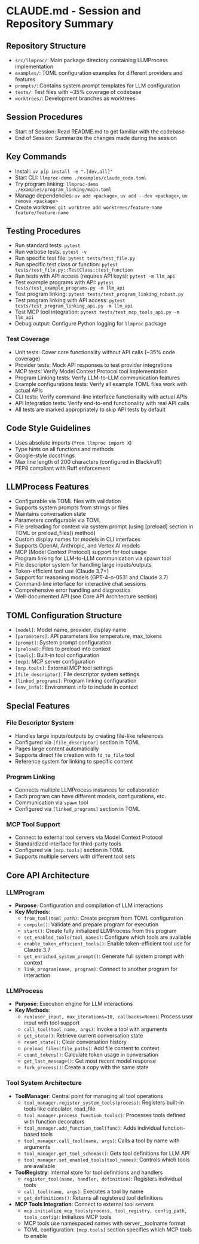 # CLAUDE.md - Session and Repository Summary

## Repository Structure
- `src/llmproc/`: Main package directory containing LLMProcess implementation
- `examples/`: TOML configuration examples for different providers and features
- `prompts/`: Contains system prompt templates for LLM configuration
- `tests/`: Test files with ~35% coverage of codebase
- `worktrees/`: Development branches as worktrees

## Session Procedures
- Start of Session: Read README.md to get familiar with the codebase
- End of Session: Summarize the changes made during the session

## Key Commands
- Install: `uv pip install -e ".[dev,all]"`
- Start CLI: `llmproc-demo ./examples/claude_code.toml`
- Try program linking: `llmproc-demo ./examples/program_linking/main.toml`
- Manage dependencies: `uv add <package>`, `uv add --dev <package>`, `uv remove <package>`
- Create worktree: `git worktree add worktrees/feature-name feature/feature-name`

## Testing Procedures
- Run standard tests: `pytest`
- Run verbose tests: `pytest -v`
- Run specific test file: `pytest tests/test_file.py`
- Run specific test class or function: `pytest tests/test_file.py::TestClass::test_function`
- Run tests with API access (requires API keys): `pytest -m llm_api`
- Test example programs with API: `pytest tests/test_example_programs.py -m llm_api`
- Test program linking: `pytest tests/test_program_linking_robust.py`
- Test program linking with API access: `pytest tests/test_program_linking_api.py -m llm_api`
- Test MCP tool integration: `pytest tests/test_mcp_tools_api.py -m llm_api`
- Debug output: Configure Python logging for `llmproc` package

### Test Coverage
- Unit tests: Cover core functionality without API calls (~35% code coverage)
- Provider tests: Mock API responses to test provider integrations
- MCP tests: Verify Model Context Protocol tool implementation
- Program Linking tests: Verify LLM-to-LLM communication features
- Example configurations tests: Verify all example TOML files work with actual APIs
- CLI tests: Verify command-line interface functionality with actual APIs
- API Integration tests: Verify end-to-end functionality with real API calls
- All tests are marked appropriately to skip API tests by default

## Code Style Guidelines
- Uses absolute imports (`from llmproc import X`)
- Type hints on all functions and methods
- Google-style docstrings
- Max line length of 200 characters (configured in Black/ruff)
- PEP8 compliant with Ruff enforcement

## LLMProcess Features
- Configurable via TOML files with validation
- Supports system prompts from strings or files
- Maintains conversation state
- Parameters configurable via TOML
- File preloading for context via system prompt (using [preload] section in TOML or preload_files() method)
- Custom display names for models in CLI interfaces
- Supports OpenAI, Anthropic, and Vertex AI models
- MCP (Model Context Protocol) support for tool usage
- Program linking for LLM-to-LLM communication via spawn tool
- File descriptor system for handling large inputs/outputs
- Token-efficient tool use (Claude 3.7+)
- Support for reasoning models (GPT-4-o-0531 and Claude 3.7)
- Command-line interface for interactive chat sessions
- Comprehensive error handling and diagnostics
- Well-documented API (see Core API Architecture section)

## TOML Configuration Structure
- `[model]`: Model name, provider, display name
- `[parameters]`: API parameters like temperature, max_tokens
- `[prompt]`: System prompt configuration
- `[preload]`: Files to preload into context
- `[tools]`: Built-in tool configuration
- `[mcp]`: MCP server configuration
- `[mcp.tools]`: External MCP tool settings
- `[file_descriptor]`: File descriptor system settings
- `[linked_programs]`: Program linking configuration
- `[env_info]`: Environment info to include in context

## Special Features

### File Descriptor System
- Handles large inputs/outputs by creating file-like references
- Configured via `[file_descriptor]` section in TOML
- Pages large content automatically
- Supports direct file creation with `fd_to_file` tool
- Reference system for linking to specific content

### Program Linking
- Connects multiple LLMProcess instances for collaboration
- Each program can have different models, configurations, etc.
- Communication via `spawn` tool
- Configured via `[linked_programs]` section in TOML

### MCP Tool Support
- Connect to external tool servers via Model Context Protocol
- Standardized interface for third-party tools
- Configured via `[mcp.tools]` section in TOML
- Supports multiple servers with different tool sets

## Core API Architecture

### LLMProgram
- **Purpose**: Configuration and compilation of LLM interactions
- **Key Methods**:
  - `from_toml(toml_path)`: Create program from TOML configuration
  - `compile()`: Validate and prepare program for execution
  - `start()`: Create fully initialized LLMProcess from this program
  - `set_enabled_tools(tool_names)`: Configure which tools are available
  - `enable_token_efficient_tools()`: Enable token-efficient tool use for Claude 3.7
  - `get_enriched_system_prompt()`: Generate full system prompt with context
  - `link_program(name, program)`: Connect to another program for interaction

### LLMProcess
- **Purpose**: Execution engine for LLM interactions
- **Key Methods**:
  - `run(user_input, max_iterations=10, callbacks=None)`: Process user input with tool support
  - `call_tool(tool_name, args)`: Invoke a tool with arguments
  - `get_state()`: Retrieve current conversation state
  - `reset_state()`: Clear conversation history
  - `preload_files(file_paths)`: Add file content to context
  - `count_tokens()`: Calculate token usage in conversation
  - `get_last_message()`: Get most recent model response
  - `fork_process()`: Create a copy with the same state

### Tool System Architecture
- **ToolManager**: Central point for managing all tool operations
  - `tool_manager.register_system_tools(process)`: Registers built-in tools like calculator, read_file
  - `tool_manager.process_function_tools()`: Processes tools defined with function decorators
  - `tool_manager.add_function_tool(func)`: Adds individual function-based tools
  - `tool_manager.call_tool(name, args)`: Calls a tool by name with arguments
  - `tool_manager.get_tool_schemas()`: Gets tool definitions for LLM API
  - `tool_manager.set_enabled_tools(tool_names)`: Controls which tools are available
- **ToolRegistry**: Internal store for tool definitions and handlers
  - `register_tool(name, handler, definition)`: Registers individual tools
  - `call_tool(name, args)`: Executes a tool by name
  - `get_definitions()`: Returns all registered tool definitions
- **MCP Tools Integration**: Connect to external tool servers
  - `mcp.initialize_mcp_tools(process, tool_registry, config_path, tools_config)`: Initializes MCP tools
  - MCP tools use namespaced names with server__toolname format
  - TOML configuration: `[mcp.tools]` section specifies which MCP tools to enable
